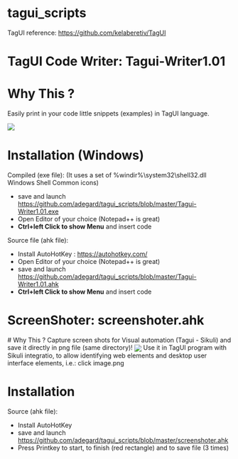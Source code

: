 # tagui_scripts

TagUI reference: https://github.com/kelaberetiv/TagUI 

<h1>TagUI Code Writer:  Tagui-Writer1.01 </h1>

# Why This ?
Easily print in your code little snippets (examples) in TagUI language.

<img src="https://raw.githubusercontent.com/adegard/tagui_scripts/master/20180529164038.png"  align="center">


# Installation (Windows)

Compiled (exe file):
(It uses a set of %windir%\system32\shell32.dll Windows Shell Common icons)

- save and launch https://github.com/adegard/tagui_scripts/blob/master/Tagui-Writer1.01.exe
- Open Editor of your choice (Notepad++ is great)
- <b>Ctrl+left Click to show Menu</b> and insert code

Source file (ahk file):
- Install AutoHotKey : https://autohotkey.com/
- Open Editor of your choice (Notepad++ is great)
- save and launch https://github.com/adegard/tagui_scripts/blob/master/Tagui-Writer1.01.ahk
- <b>Ctrl+left Click to show Menu</b> and insert code



<h1>ScreenShoter:  screenshoter.ahk </h1>
# Why This ?
Capture screen shots for Visual automation (Tagui - Sikuli)  and save it directly in png file (same directory)!


<img src="https://raw.githubusercontent.com/adegard/tagui_scripts/master/20180529212133.png"  align="center">
Use it in TagUI program with Sikuli integratio, to allow identifying web elements and desktop user interface elements, i.e.:
click image.png


# Installation

Source (ahk file):
- Install AutoHotKey
- save and launch https://github.com/adegard/tagui_scripts/blob/master/screenshoter.ahk
- Press Printkey to start, to finish (red rectangle) and to save file (3 times)
